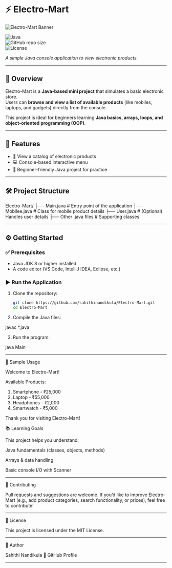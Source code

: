 # ⚡ Electro-Mart  

![Electro-Mart Banner](https://via.placeholder.com/1000x250.png?text=Electro-Mart+-+Java+Project)  

![Java](https://img.shields.io/badge/Java-Programming-blue?logo=java&logoColor=white)  
![GitHub repo size](https://img.shields.io/github/repo-size/sahithinandikula/Electro-Mart)  
![License](https://img.shields.io/badge/License-MIT-green)  

*A simple Java console application to view electronic products.*  

---

## 📌 Overview  
Electro-Mart is a **Java-based mini project** that simulates a basic electronic store.  
Users can **browse and view a list of available products** (like mobiles, laptops, and gadgets) directly from the console.  

This project is ideal for beginners learning **Java basics, arrays, loops, and object-oriented programming (OOP)**.  

---

## 🚀 Features  
- 📱 View a catalog of electronic products  
- 💻 Console-based interactive menu  
- 🎯 Beginner-friendly Java project for practice  

---

## 🛠 Project Structure

Electro-Mart/ ├── Main.java         # Entry point of the application ├── Mobilee.java      # Class for mobile product details ├── User.java         # (Optional) Handles user details ├── Other .java files # Supporting classes

---

## ⚙️ Getting Started  

### ✅ Prerequisites  
- Java JDK 8 or higher installed  
- A code editor (VS Code, IntelliJ IDEA, Eclipse, etc.)  

### ▶️ Run the Application  
1. Clone the repository:  
   ```bash
   git clone https://github.com/sahithinandikula/Electro-Mart.git
   cd Electro-Mart

2. Compile the Java files:

javac *.java


3. Run the program:

java Main




---

📖 Sample Usage

Welcome to Electro-Mart!

Available Products:
1) Smartphone - ₹25,000
2) Laptop     - ₹55,000
3) Headphones - ₹2,000
4) Smartwatch - ₹5,000

Thank you for visiting Electro-Mart!

 📚 Learning Goals

This project helps you understand:

Java fundamentals (classes, objects, methods)

Arrays & data handling

Basic console I/O with Scanner



---

🤝 Contributing

Pull requests and suggestions are welcome. If you’d like to improve Electro-Mart (e.g., add product categories, search functionality, or prices), feel free to contribute!


---

📜 License

This project is licensed under the MIT License.


---

👤 Author

Sahithi Nandikula
🔗 GitHub Profile

---
